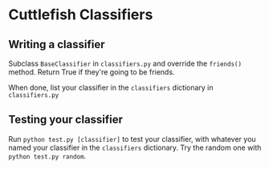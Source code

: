Cuttlefish Classifiers
======================

Writing a classifier
--------------------

Subclass `BaseClassifier` in `classifiers.py` and override the `friends()` method. Return True if they're going to be friends.

When done, list your classifier in the `classifiers` dictionary in `classifiers.py`

Testing your classifier
-------------------

Run `python test.py [classifier]` to test your classifier, with whatever you named your classifier in the `classifiers` dictionary. Try the random one with `python test.py random`.
